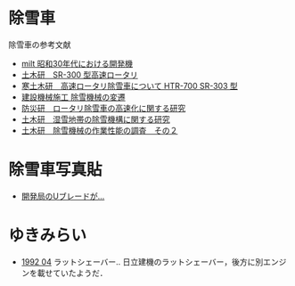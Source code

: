# 除雪車
除雪車の参考文献

- [milt 昭和30年代における開発機](https://www.thr.mlit.go.jp/tougi/kensetsu/sekou/pdf/josetsu_history.pdf)
- [土木研　SR-300 型高速ロータリ](https://thesis.pwri.go.jp/files/doken_shiryou_0407_00.pdf)
- [寒土木研　高速ロータリ除雪車について HTR-700 SR-303 型](https://thesis.ceri.go.jp/db/files/GR0002500776.pdf)
- [建設機械施工 除雪機械の変遷](https://jcmanet.or.jp/bunken/kikanshi/2014/12/092.pdf)
- [防災研　ロータリ除雪車の高速化に関する研究](https://nied-ir.bosai.go.jp/?action=repository_action_common_download&item_id=3753&item_no=1&attribute_id=22&file_no=1)
- [土木研　湿雪地帯の除雪機構に関する研究](https://thesis.pwri.go.jp/files/doken_shiryou_0228_00.pdf)
- [土木研　除雪機械の作業性能の調査　その２](https://thesis.pwri.go.jp/files/doken_shiryou_0323_00.pdf)

# 除雪車写真貼

- [開発局のUブレードが...](https://x.com/kenkinosuke/status/1652608666032545792?s=20)

# ゆきみらい
- [1992 04](https://jcmanet.or.jp/bunken/wp-content/uploads/1993/jcma-1993_04.pdf)
ラットシェーバー.. 
日立建機のラットシェーバー，後方に別エンジンを載せていたようだ．
